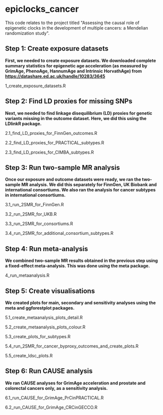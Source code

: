 # epiclocks_cancer
This code relates to the project titled "Assessing the causal role of epigenetic clocks in the development of multiple cancers: a Mendelian randomization study".

## Step 1: Create exposure datasets

**First, we needed to create exposure datasets. We downloaded complete summary statistics for epigenetic age acceleration (as measured by GrimAge, PhenoAge, HannumAge and Intrinsic HorvathAge) from https://datashare.ed.ac.uk/handle/10283/3645**

1_create_exposure_datasets.R

## Step 2: Find LD proxies for missing SNPs

**Next, we needed to find linkage disequilibrium (LD) proxies for genetic variants missing in the outcome dataset. Here, we did this using the LDlinkR package.**

2.1_find_LD_proxies_for_FinnGen_outcomes.R

2.2_find_LD_proxies_for_PRACTICAL_subtypes.R

2.3_find_LD_proxies_for_CIMBA_subtypes.R

## Step 3: Run two-sample MR analysis

**Once our exposure and outcome datasets were ready, we ran the two-sample MR analysis. We did this separately for FinnGen, UK Biobank and international consortiums. We also ran the analysis for cancer subtypes in international consortiums.**

3.1_run_2SMR_for_FinnGen.R

3.2_run_2SMR_for_UKB.R

3.3_run_2SMR_for_consortiums.R

3.4_run_2SMR_for_additional_consortium_subtypes.R

## Step 4: Run meta-analysis

**We combined two-sample MR results obtained in the previous step using a fixed-effect meta-analysis. This was done using the meta package.**

4_run_metaanalysis.R

## Step 5: Create visualisations

**We created plots for main, secondary and sensitivity analyses using the meta and ggforestplot packages.**

5.1_create_metaanalysis_plots_detail.R

5.2_create_metaanalysis_plots_colour.R

5.3_create_plots_for_subtypes.R

5.4_run_2SMR_for_cancer_byproxy_outcomes_and_create_plots.R

5.5_create_ldsc_plots.R

## Step 6: Run CAUSE analysis

**We ran CAUSE analyses for GrimAge acceleration and prostate and colorectal cancers only, as a sensitivity analysis.**

6.1_run_CAUSE_for_GrimAge_PrCinPRACTICAL.R

6.2_run_CAUSE_for_GrimAge_CRCinGECCO.R


